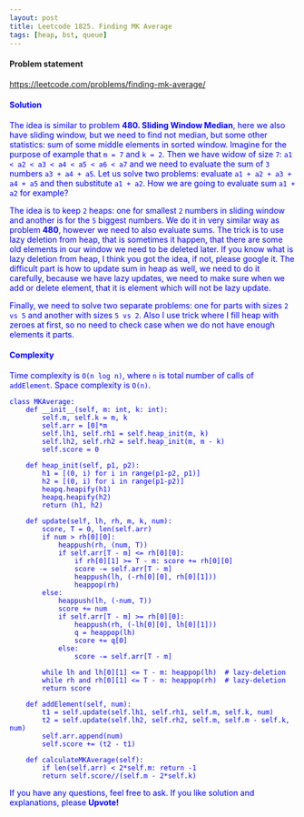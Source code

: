 ```yaml
---
layout: post
title: Leetcode 1825. Finding MK Average
tags: [heap, bst, queue]
---
```


#### Problem statement

<a href="https://leetcode.com/problems/finding-mk-average/"> <font color = blue>https://leetcode.com/problems/finding-mk-average/

#### Solution
The idea is similar to problem **480. Sliding Window Median**, here we also have sliding window, but we need to find not median, but some other statistics: sum of some middle elements in sorted window. Imagine for the purpose of example that `m = 7` and `k = 2`. Then we have widow of size `7`: `a1 < a2 < a3 < a4 < a5 < a6 < a7` and we need to evaluate the sum of `3` numbers `a3 + a4 + a5`. Let us solve two problems: evaluate `a1 + a2 + a3 + a4 + a5` and then substitute `a1 + a2`. How we are going to evaluate sum `a1 + a2` for example?

The idea is to keep `2` heaps: one for smallest `2` numbers in sliding window and another is for the `5` biggest numbers. We do it in very similar way as problem **480**, however we need to also evaluate sums. The trick is to use lazy deletion from heap, that is sometimes it happen, that there are some old elements in our window we need to be deleted later. If you know what is lazy deletion from heap, I think you got the idea, if not, please google it. The difficult part is how to update sum in heap as well, we need to do it carefully, because we have lazy updates, we need to make sure when we add or delete element, that it is element which will not be lazy update.

Finally, we need to solve two separate problems: one for parts with sizes `2 vs 5` and another with sizes `5 vs 2`. Also I use trick where I fill heap with zeroes at first, so no need to check case when we do not have enough elements it parts.

#### Complexity
Time complexity is `O(n log n)`, where `n` is total number of calls of `addElement`. Space complexity is `O(n)`.

```
class MKAverage:
    def __init__(self, m: int, k: int):
        self.m, self.k = m, k
        self.arr = [0]*m
        self.lh1, self.rh1 = self.heap_init(m, k)
        self.lh2, self.rh2 = self.heap_init(m, m - k)
        self.score = 0
        
    def heap_init(self, p1, p2):
        h1 = [(0, i) for i in range(p1-p2, p1)]
        h2 = [(0, i) for i in range(p1-p2)]
        heapq.heapify(h1)
        heapq.heapify(h2)
        return (h1, h2)
        
    def update(self, lh, rh, m, k, num):
        score, T = 0, len(self.arr)
        if num > rh[0][0]:
            heappush(rh, (num, T))        
            if self.arr[T - m] <= rh[0][0]:
                if rh[0][1] >= T - m: score += rh[0][0]
                score -= self.arr[T - m]
                heappush(lh, (-rh[0][0], rh[0][1]))
                heappop(rh)
        else:
            heappush(lh, (-num, T))       
            score += num
            if self.arr[T - m] >= rh[0][0]: 
                heappush(rh, (-lh[0][0], lh[0][1]))
                q = heappop(lh)
                score += q[0]
            else:
                score -= self.arr[T - m]

        while lh and lh[0][1] <= T - m: heappop(lh)  # lazy-deletion
        while rh and rh[0][1] <= T - m: heappop(rh)  # lazy-deletion
        return score
        
    def addElement(self, num):
        t1 = self.update(self.lh1, self.rh1, self.m, self.k, num)
        t2 = self.update(self.lh2, self.rh2, self.m, self.m - self.k, num)
        self.arr.append(num)
        self.score += (t2 - t1)
    
    def calculateMKAverage(self):
        if len(self.arr) < 2*self.m: return -1
        return self.score//(self.m - 2*self.k)
```

If you have any questions, feel free to ask. If you like solution and explanations, please **Upvote!**